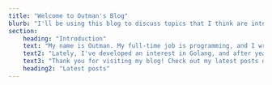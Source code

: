 ```yaml
---
title: "Welcome to Outman's Blog"
blurb: "I'll be using this blog to discuss topics that I think are interesting. So expect posts about programming, general technology and software, music theory and analysis, economics and architecture."
section:
    heading: "Introduction"
    text: "My name is Outman. My full-time job is programming, and I write music as a hobby. I also enjoy spending time outdoors every now and then. I primarily work with C#, but I explore various other technologies whenever I get the chance."
    text2: "Lately, I've developed an interest in Golang, and after years of inactivity in blogging, I decided to give HUGO a shot. So far, I find it much nicer for my own needs than Ghost, which I used previously on a Vultr VPS. Now, I'm using GitHub, HUGO, Netlify, and Decap CMS (formerly Netlify CMS) to run this blog for free. The only thing I still pay for, of course, is my domain."
    text3: "Thank you for visiting my blog! Check out my latest posts down below."
    heading2: "Latest posts"
---
```

